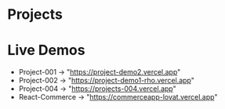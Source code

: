 # Projects

  # Live Demos
  
* Project-001       ->   "https://project-demo2.vercel.app"     
* Project-002       ->   "https://project-demo1-rho.vercel.app"
* Project-004       ->   "https://projects-004.vercel.app"
* React-Commerce    ->   "https://commerceapp-lovat.vercel.app"

